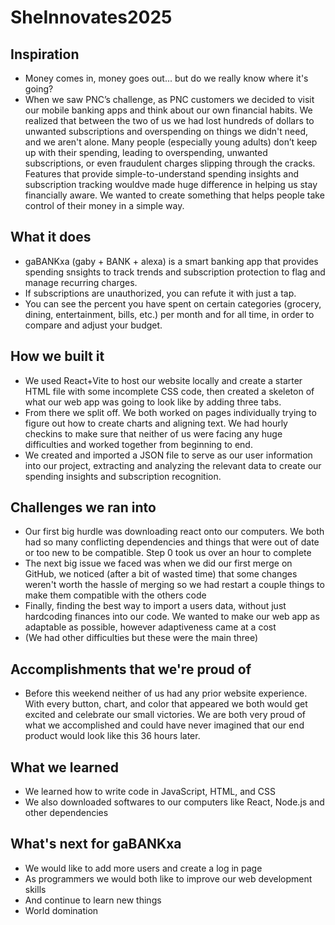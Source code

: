 # SheInnovates2025
## Inspiration
* Money comes in, money goes out... but do we really know where it's going?
* When we saw PNC’s challenge, as PNC customers we decided to visit our mobile banking apps and think about our own financial habits. We realized that between the two of us we had lost hundreds of dollars to unwanted subscriptions and overspending on things we didn't need, and we aren't alone. Many people (especially young adults) don’t keep up with their spending, leading to overspending, unwanted subscriptions, or even fraudulent charges slipping through the cracks. Features that provide simple-to-understand spending insights and subscription tracking wouldve made huge difference in helping us stay financially aware. We wanted to create something that helps people take control of their money in a simple way. 

## What it does
* gaBANKxa (gaby + BANK + alexa) is a smart banking app that provides spending snsights to track trends and subscription protection to flag and manage recurring charges. 
* If subscriptions are unauthorized, you can refute it with just a tap. 
* You can see the percent you have spent on certain categories (grocery, dining, entertainment, bills, etc.) per month and for all time, in order to compare and adjust your budget.

## How we built it
* We used React+Vite to host our website locally and create a starter HTML file with some incomplete CSS code, then created a skeleton of what our web app was going to look like by adding three tabs.
* From there we split off. We both worked on pages individually trying to figure out how to create charts and aligning text. We had hourly checkins to make sure that neither of us were facing any huge difficulties and worked together from beginning to end. 
* We created and imported a JSON file to serve as our user information into our project, extracting and analyzing the relevant data to create our spending insights and subscription recognition.

## Challenges we ran into
* Our first big hurdle was downloading react onto our computers. We both had so many conflicting dependencies and things that were out of date or too new to be compatible. Step 0 took us over an hour to complete
* The next big issue we faced was when we did our first merge on GitHub, we noticed (after a bit of wasted time) that some changes weren't worth the hassle of merging so we had restart a couple things to make them compatible with the others code
* Finally, finding the best way to import a users data, without just hardcoding finances into our code. We wanted to make our web app as adaptable as possible, however adaptiveness came at a cost
* (We had other difficulties but these were the main three)

## Accomplishments that we're proud of
* Before this weekend neither of us had any prior website experience. With every button, chart, and color that appeared we both would get excited and celebrate our small victories. We are both very proud of what we accomplished and could have never imagined that our end product would look like this 36 hours later. 

## What we learned
* We learned how to write code in JavaScript, HTML, and CSS
* We also downloaded softwares to our computers like React, Node.js and other dependencies 

## What's next for gaBANKxa
* We would like to add more users and create a log in page 
* As programmers we would both like to improve our web development skills 
* And continue to learn new things 
* World domination 
